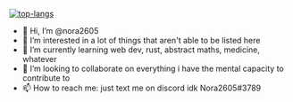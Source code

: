 [![top-langs](https://github-readme-stats.vercel.app/api/top-langs?username=nora2605&langs_count=10&layout=donut-vertical&size_weight=0.3&count_weight=0.8&theme=radical)]()

- 👋 Hi, I’m @nora2605
- 👀 I’m interested in a lot of things that aren't able to be listed here
- 🌱 I’m currently learning web dev, rust, abstract maths, medicine, whatever
- 💞️ I’m looking to collaborate on everything i have the mental capacity to contribute to
- 📫 How to reach me: just text me on discord idk Nora2605#3789

<!---
nora2605/nora2605 is a ✨ special ✨ repository because its `README.md` (this file) appears on your GitHub profile.
You can click the Preview link to take a look at your changes.
--->

